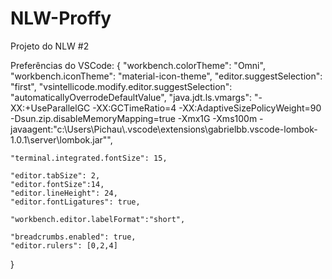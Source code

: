 # NLW-Proffy
Projeto do NLW #2

Preferências do VSCode:
{
    "workbench.colorTheme": "Omni",
    "workbench.iconTheme": "material-icon-theme",
    "editor.suggestSelection": "first",
    "vsintellicode.modify.editor.suggestSelection": "automaticallyOverrodeDefaultValue",
    "java.jdt.ls.vmargs": "-XX:+UseParallelGC -XX:GCTimeRatio=4 -XX:AdaptiveSizePolicyWeight=90 -Dsun.zip.disableMemoryMapping=true -Xmx1G -Xms100m -javaagent:\"c:\\Users\\Pichau\\.vscode\\extensions\\gabrielbb.vscode-lombok-1.0.1\\server\\lombok.jar\"",


    "terminal.integrated.fontSize": 15,

    "editor.tabSize": 2,
    "editor.fontSize":14,
    "editor.lineHeight": 24,
    "editor.fontLigatures": true,

    "workbench.editor.labelFormat":"short",

    "breadcrumbs.enabled": true,
    "editor.rulers": [0,2,4]

}
